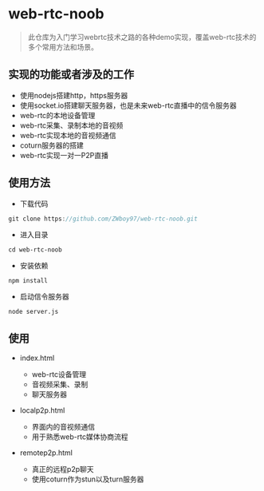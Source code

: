 # web-rtc-noob
> 此仓库为入门学习webrtc技术之路的各种demo实现，覆盖web-rtc技术的多个常用方法和场景。
## 实现的功能或者涉及的工作
- 使用nodejs搭建http，https服务器
- 使用socket.io搭建聊天服务器，也是未来web-rtc直播中的信令服务器
- web-rtc的本地设备管理
- web-rtc采集、录制本地的音视频
- web-rtc实现本地的音视频通信
- coturn服务器的搭建
- web-rtc实现一对一P2P直播

## 使用方法
- 下载代码
```js
git clone https://github.com/ZWboy97/web-rtc-noob.git
```
- 进入目录
```
cd web-rtc-noob
```

- 安装依赖
```
npm install
```

- 启动信令服务器
```
node server.js
```

## 使用
- index.html
  - web-rtc设备管理
  - 音视频采集、录制
  - 聊天服务器
  
- localp2p.html
  - 界面内的音视频通信
  - 用于熟悉web-rtc媒体协商流程
 
- remotep2p.html
  - 真正的远程p2p聊天
  - 使用coturn作为stun以及turn服务器

